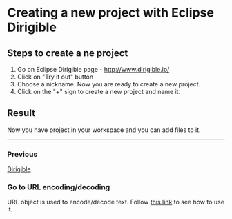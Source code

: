 # **Creating a new project with Eclipse Dirigible** 

## **Steps to create a ne project**
1. Go on Eclipse Dirigible page - http://www.dirigible.io/
2. Click on "Try it out" button
3. Choose a nickname.
Now you are ready to create a new project.
4. Click on the "+" sign to create a new project and name it.

## **Result**
Now you have project in your workspace and you can add files to it.

---------------------------------------------------------------------------

### **Previous**
[Dirigible](Dirigible.md)

### **Go to URL encoding/decoding**
URL object is used to encode/decode text. Follow [this link](URLEncodeDecode.md) to see how to use it.
